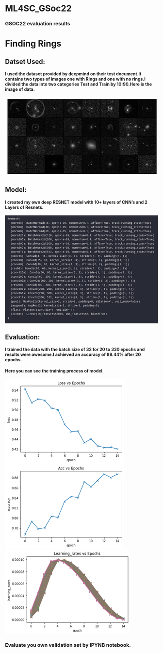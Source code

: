 # ML4SC_GSoc22
### GSOC22 evaluation results
# **Finding** **Rings**
## Datset Used:
#### I used the dataset provided by deepmind on their test document.It contains two types of images one with Rings and one with no rings.I divided the data into two categories Test and Train by 10:90.Here is the image of data.
![](images/batch.png)

## Model:
#### I created my own deep RESNET model with 10+ layers of CNN’s and 2 Layers of Resnets.
![](/images/model.png)
## Evaluation:
#### I trained the data with the batch size of 32 for 20 to 330 epochs and results were awesome.I achieved an accuracy of 89.44% after 20 epochs.
#### Here you can see the training process of model.
![](images/res12_loss.png)
![](images/res12_accuracy.png)
![](images/res12_lr.png)

### Evaluate you own validation set by IPYNB notebook.

